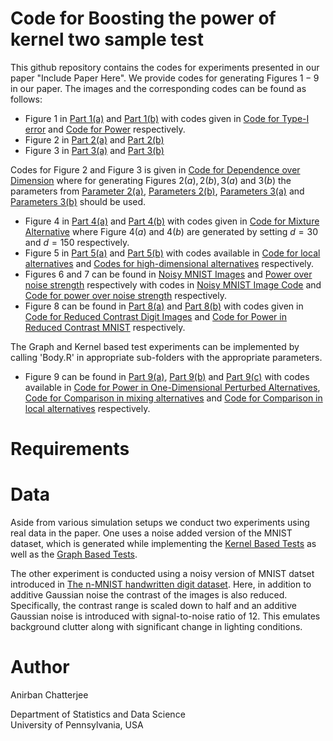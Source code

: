 # Code for Boosting the power of kernel two sample test

This github repository contains the codes for experiments presented in our paper "Include Paper Here". We provide codes for generating Figures $1-9$ in our paper. The images and the corresponding codes can be found as follows:

* Figure $1$ in [Part 1(a)](https://github.com/anirbanc96/MMMD-boost-kernel-two-sample/blob/main/Over%20sample%20size%20-%20dim2/TYPE-I%20ERROR/Results/GaussianScaleTypeISampleSize.pdf) and [Part 1(b)](https://github.com/anirbanc96/MMMD-boost-kernel-two-sample/blob/main/Over%20sample%20size%20-%20dim2/POWER/Results/GaussianScalePowerSampleSize.pdf) with codes given in [Code for Type-I error](https://github.com/anirbanc96/MMMD-boost-kernel-two-sample/tree/main/Over%20sample%20size%20-%20dim2/TYPE-I%20ERROR/Code) and [Code for Power](https://github.com/anirbanc96/MMMD-boost-kernel-two-sample/tree/main/Over%20sample%20size%20-%20dim2/POWER/Code) respectively.
* Figure $2$ in [Part 2(a)](https://github.com/anirbanc96/MMMD-boost-kernel-two-sample/blob/main/Power%20over%20Dimensions/Results/LocationScaleNormal/LocationScaleNormal.pdf) and [Part 2(b)](https://github.com/anirbanc96/MMMD-boost-kernel-two-sample/blob/main/Power%20over%20Dimensions/Results/Scalet10/Scalet10.pdf)
* Figure $3$ in [Part 3(a)](https://github.com/anirbanc96/MMMD-boost-kernel-two-sample/blob/main/Power%20over%20Dimensions/Results/ScaleNormalt10/ScaleNormalt10.pdf) and [Part 3(b)](https://github.com/anirbanc96/MMMD-boost-kernel-two-sample/blob/main/Power%20over%20Dimensions/Results/LaplaceNormal/LaplaceNormal.pdf)

Codes for Figure $2$ and Figure $3$ is given in [Code for Dependence over Dimension](https://github.com/anirbanc96/MMMD-boost-kernel-two-sample/tree/main/Power%20over%20Dimensions/Code) where for generating Figures $2(a), 2(b), 3(a)$ and $3(b)$ the parameters from [Parameter 2(a)](https://github.com/anirbanc96/MMMD-boost-kernel-two-sample/blob/main/Power%20over%20Dimensions/Results/LocationScaleNormal/SimDetails.txt), [Parameters 2(b)](https://github.com/anirbanc96/MMMD-boost-kernel-two-sample/blob/main/Power%20over%20Dimensions/Results/Scalet10/SimDetails.txt), [Parameters 3(a)](https://github.com/anirbanc96/MMMD-boost-kernel-two-sample/blob/main/Power%20over%20Dimensions/Results/ScaleNormalt10/SimDetails.txt) and [Parameters 3(b)](https://github.com/anirbanc96/MMMD-boost-kernel-two-sample/blob/main/Power%20over%20Dimensions/Results/LaplaceNormal/SimDetails.txt) should be used.

* Figure $4$ in [Part 4(a)](https://github.com/anirbanc96/MMMD-boost-kernel-two-sample/blob/main/Mixture%20Alternatives/d%20%3D%2030/ScaleNormaltMixing30.pdf) and [Part 4(b)](https://github.com/anirbanc96/MMMD-boost-kernel-two-sample/blob/main/Mixture%20Alternatives/d%20%3D%20150/ScaleNormaltMixing150.pdf) with codes given in [Code for Mixture Alternative](https://github.com/anirbanc96/MMMD-boost-kernel-two-sample/tree/main/Mixture%20Alternatives/Code) where Figure $4(a)$ and $4(b)$ are generated by setting $d=30$ and $d=150$ respectively.
* Figure $5$ in [Part 5(a)](https://github.com/anirbanc96/MMMD-boost-kernel-two-sample/blob/main/Local%20Alternatives/Results/ScaleLocalNormal.pdf) and [Part 5(b)](https://github.com/anirbanc96/MMMD-boost-kernel-two-sample/blob/main/High%20Dimensional%20Alternatives/Results/ScaleNormalDimension.pdf) with codes available in [Code for local alternatives](https://github.com/anirbanc96/MMMD-boost-kernel-two-sample/tree/main/Local%20Alternatives/Code) and [Codes for high-dimensional alternatives](https://github.com/anirbanc96/MMMD-boost-kernel-two-sample/tree/main/High%20Dimensional%20Alternatives/Code) respectively.
* Figures $6$ and $7$ can be found in [Noisy MNIST Images](https://github.com/anirbanc96/MMMD-boost-kernel-two-sample/tree/main/MNIST-Additive%20Noise/Results/ErrorAdded%20Images) and [Power over noise strength](https://github.com/anirbanc96/MMMD-boost-kernel-two-sample/blob/main/MNIST-Additive%20Noise/Results/MNISTNormalData.pdf) respectively with codes in [Noisy MNIST Image Code](https://github.com/anirbanc96/MMMD-boost-kernel-two-sample/blob/main/MNIST-Additive%20Noise/Code/SetImage.R) and [Code for power over noise strength](https://github.com/anirbanc96/MMMD-boost-kernel-two-sample/tree/main/MNIST-Additive%20Noise/Code) respectively.
* Figure $8$ can be found in [Part 8(a)](https://github.com/anirbanc96/MMMD-boost-kernel-two-sample/tree/main/MNIST-Reduced%20Contrast%20and%20AWGN/Results/Set%20Digit%20Images) and [Part 8(b)](https://github.com/anirbanc96/MMMD-boost-kernel-two-sample/blob/main/MNIST-Reduced%20Contrast%20and%20AWGN/Results/MNISTContrastData.pdf) with codes given in [Code for Reduced Contrast Digit Images](https://github.com/anirbanc96/MMMD-boost-kernel-two-sample/blob/main/MNIST-Reduced%20Contrast%20and%20AWGN/Code/MNISTSetImages.R) and [Code for Power in Reduced Contrast MNIST](https://github.com/anirbanc96/MMMD-boost-kernel-two-sample/tree/main/MNIST-Reduced%20Contrast%20and%20AWGN/Code) respectively.

The Graph and Kernel based test experiments can be implemented by calling 'Body.R' in appropriate sub-folders with the appropriate parameters. 

* Figure $9$ can be found in [Part 9(a)](https://github.com/anirbanc96/MMMD-boost-kernel-two-sample/blob/main/MMDAggComparison/one-dim%20perturbed%20uniform/Results/MMDAggCompareDim1.pdf), [Part 9(b)](https://github.com/anirbanc96/MMMD-boost-kernel-two-sample/blob/main/MMDAggComparison/mixing%20probability/ScaleNormaltMixing30.pdf) and [Part 9(c)](https://github.com/anirbanc96/MMMD-boost-kernel-two-sample/blob/main/MMDAggComparison/localpower/NormalLocalPower.pdf) with codes available in [Code for Power in One-Dimensional Perturbed Alternatives](https://github.com/anirbanc96/MMMD-boost-kernel-two-sample/tree/main/MMDAggComparison/one-dim%20perturbed%20uniform), [Code for Comparison in mixing alternatives](https://github.com/anirbanc96/MMMD-boost-kernel-two-sample/blob/main/MMDAggComparison/mixing%20probability/Body.R) and [Code for Comparison in local alternatives](https://github.com/anirbanc96/MMMD-boost-kernel-two-sample/blob/main/MMDAggComparison/localpower/Body.R) respectively.

# Requirements

# Data
Aside from various simulation setups we conduct two experiments using real data in the paper. One uses a noise added version of the MNIST dataset, which is generated while implementing the [Kernel Based Tests](https://github.com/anirbanc96/MMMD-boost-kernel-two-sample/tree/main/MNIST-Additive%20Noise/Code/Kernel%20Based%20Tests) as well as the [Graph Based Tests](https://github.com/anirbanc96/MMMD-boost-kernel-two-sample/tree/main/MNIST-Additive%20Noise/Code/Graph%20Based%20Tests).

The other experiment is conducted using a noisy version of MNIST datset introduced in [The n-MNIST handwritten digit dataset](https://csc.lsu.edu/~saikat/n-mnist/). Here, in addition to additive Gaussian noise the contrast of the images is also reduced. Specifically, the contrast range is scaled down to half and an additive Gaussian noise is introduced
with signal-to-noise ratio of 12. This emulates background clutter along with significant change in lighting conditions.
# Author

Anirban Chatterjee

Department of Statistics and Data Science\
University of Pennsylvania, USA
